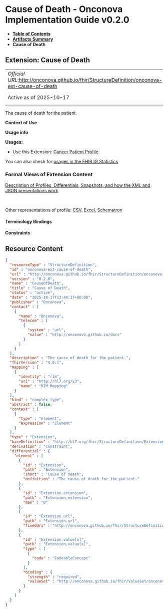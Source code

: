 # Cause of Death - Onconova Implementation Guide v0.2.0

* [**Table of Contents**](toc.md)
* [**Artifacts Summary**](artifacts.md)
* **Cause of Death**

## Extension: Cause of Death 

| | |
| :--- | :--- |
| *Official URL*:http://onconova.github.io/fhir/StructureDefinition/onconova-ext-cause-of-death | *Version*:0.2.0 |
| Active as of 2025-10-17 | *Computable Name*:CauseOfDeath |

The cause of death for the patient.

**Context of Use**

**Usage info**

**Usages:**

* Use this Extension: [Cancer Patient Profile](StructureDefinition-onconova-cancer-patient.md)

You can also check for [usages in the FHIR IG Statistics](https://packages2.fhir.org/xig/onconova.fhir|current/StructureDefinition/onconova-ext-cause-of-death)

### Formal Views of Extension Content

 [Description of Profiles, Differentials, Snapshots, and how the XML and JSON presentations work](http://build.fhir.org/ig/FHIR/ig-guidance/readingIgs.html#structure-definitions). 

 

Other representations of profile: [CSV](StructureDefinition-onconova-ext-cause-of-death.csv), [Excel](StructureDefinition-onconova-ext-cause-of-death.xlsx), [Schematron](StructureDefinition-onconova-ext-cause-of-death.sch) 

#### Terminology Bindings

#### Constraints



## Resource Content

```json
{
  "resourceType" : "StructureDefinition",
  "id" : "onconova-ext-cause-of-death",
  "url" : "http://onconova.github.io/fhir/StructureDefinition/onconova-ext-cause-of-death",
  "version" : "0.2.0",
  "name" : "CauseOfDeath",
  "title" : "Cause of Death",
  "status" : "active",
  "date" : "2025-10-17T13:44:17+00:00",
  "publisher" : "Onconova",
  "contact" : [
    {
      "name" : "Onconova",
      "telecom" : [
        {
          "system" : "url",
          "value" : "http://onconova.github.io/docs"
        }
      ]
    }
  ],
  "description" : "The cause of death for the patient.",
  "fhirVersion" : "4.0.1",
  "mapping" : [
    {
      "identity" : "rim",
      "uri" : "http://hl7.org/v3",
      "name" : "RIM Mapping"
    }
  ],
  "kind" : "complex-type",
  "abstract" : false,
  "context" : [
    {
      "type" : "element",
      "expression" : "Element"
    }
  ],
  "type" : "Extension",
  "baseDefinition" : "http://hl7.org/fhir/StructureDefinition/Extension|4.0.1",
  "derivation" : "constraint",
  "differential" : {
    "element" : [
      {
        "id" : "Extension",
        "path" : "Extension",
        "short" : "Cause of Death",
        "definition" : "The cause of death for the patient."
      },
      {
        "id" : "Extension.extension",
        "path" : "Extension.extension",
        "max" : "0"
      },
      {
        "id" : "Extension.url",
        "path" : "Extension.url",
        "fixedUri" : "http://onconova.github.io/fhir/StructureDefinition/onconova-ext-cause-of-death"
      },
      {
        "id" : "Extension.value[x]",
        "path" : "Extension.value[x]",
        "type" : [
          {
            "code" : "CodeableConcept"
          }
        ],
        "binding" : {
          "strength" : "required",
          "valueSet" : "http://onconova.github.io/fhir/ValueSet/onconova-vs-causes-of-death|0.2.0"
        }
      }
    ]
  }
}

```
